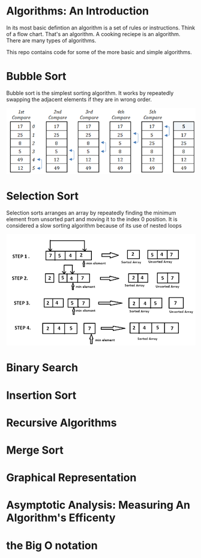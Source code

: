 # Algorithms: An Introduction 


In its most basic defintion an algorithm is a set of rules or instructions. Think of a flow chart. That's an algorithm. A cooking reciepe is an algorithm. There are many types of algorithms. 

This repo contains code for some of the more basic and simple algorithms. 

# Bubble Sort 

Bubble sort is the simplest sorting algorithm. It works by repeatedly swapping the adjacent elements if they are in wrong order.


![](images/bubble.png)

# Selection Sort

Selection sorts arranges an array by repeatedly finding the minimum element from unsorted part and moving it to the index 0 position. It is considered a slow sorting algorithm because of its use of nested loops

![](images/selection.png)

# Binary Search



# Insertion Sort
# Recursive Algorithms
# Merge Sort
# Graphical Representation
# Asymptotic Analysis: Measuring An Algorithm's Efficenty
# the Big O notation